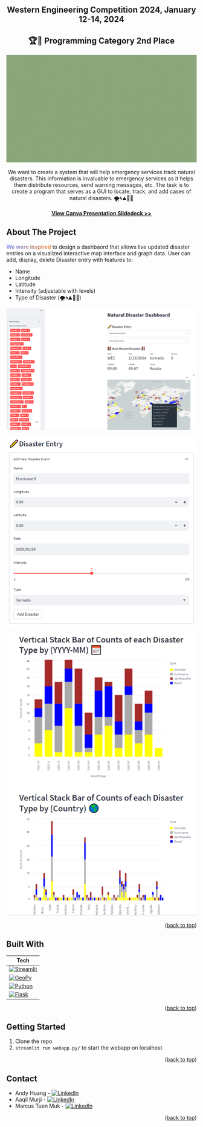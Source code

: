 <!-- BACK TO TOP -->
<a name="readme-top"></a>

<!-- PROJECT SHIELDS -->

<!-- PROJECT LOGO -->
<div align="center">
  
  <h2 align="center">Western Engineering Competition 2024, January 12-14, 2024</h2>
  
  <h2 align="center">🏆🥈 Programming Category 2nd Place</h2>

![Alt Text](https://raw.githubusercontent.com/andy0207huang/wec2024/refs/heads/main/wec-screenshots/WEC%202024%20-%20Natural%20Disaster.gif)

  <p align="center">
    We want to create a system that will help emergency services track natural disasters. This information is invaluable to emergency services as it helps them distribute resources, send warning messages, etc. The task is to create a program that serves as a GUI to locate, track, and add cases of natural disasters. 🌪️🌀⛰️🌊🔥
    <br />
    <br />
    <a href="https://www.canva.com/design/DAF5wrqVIjM/A_qekfJFaR-Y6HvFsiM99A/view?utm_content=DAF5wrqVIjM&utm_campaign=designshare&utm_medium=link2&utm_source=uniquelinks&utlId=h867f99acc4"><strong>View Canva Presentation Slidedeck >></strong></a>
  </p>
</div>

<!-- ABOUT THE PROJECT -->
## About The Project

<b style="background: linear-gradient(to right, #7C8DFD, #F39041); -webkit-background-clip: text; -webkit-text-fill-color: transparent;">We were inspired</b> to design a dashbaord that allows live updated disaster entries on a visualized interactive map interface and graph data. User can add, display, delete Disaster entry with features to:

* Name
* Longitude
* Latitude
* Intensity (adjustable with levels)
* Type of Disaster (🌪️🌀⛰️🌊🔥)

![Product Name Screen Shot][product-screenshot-2]

![Product Name Screen Shot][product-screenshot-1]

![Product Name Screen Shot][product-screenshot-3]

<p align="right">(<a href="#readme-top">back to top</a>)</p> 


## Built With
| Tech |
| --- |
| [![Streamlit][Streamlit]][Streamlit-url] |
| [![GeoPy][GeoPy]][GeoPy-url] |
| [![Python][Python]][Python-url] | 
| [![Flask][Flask]][Flask-url] | 


<p align="right">(<a href="#readme-top">back to top</a>)</p>



<!-- GETTING STARTED -->
## Getting Started
1. Clone the repo
2. `streamlit run webapp.py/` to start the webapp on localhost

<p align="right">(<a href="#readme-top">back to top</a>)</p>


<!-- CONTACT -->
## Contact
* Andy Huang - [![LinkedIn][linkedin-shield-andy]][linkedin-url-andy]
* Aaqil Murji - [![LinkedIn][linkedin-shield-aaqil]][linkedin-url-aaqil]
* Marcus Tuen Muk - [![LinkedIn][linkedin-shield-marcus]][linkedin-url-marcus]

<p align="right">(<a href="#readme-top">back to top</a>)</p>


<!-- BADGES / SHIELD / IMAGES / URL -->

[product-screenshot-1]: https://raw.githubusercontent.com/andy0207huang/wec2024/refs/heads/main/wec-screenshots/Capture-0.PNG
[product-screenshot-2]: https://raw.githubusercontent.com/andy0207huang/wec2024/refs/heads/main/wec-screenshots/Capture-1.PNG
[product-screenshot-3]: https://raw.githubusercontent.com/andy0207huang/wec2024/refs/heads/main/wec-screenshots/Capture-2.PNG

[Streamlit]: https://img.shields.io/badge/Streamlit-36454F?style=for-the-badge
[Streamlit-url]: https://docs.streamlit.io/
[Python]: https://img.shields.io/badge/Python-36454F?style=for-the-badge&logo=python&logoColor=61DAFB
[Python-url]: https://www.python.org/
[Flask]: https://img.shields.io/badge/Flask-36454F?style=for-the-badge&logo=flask&logoColor=61DAFB
[Flask-url]: https://flask.palletsprojects.com/en/2.3.x/
[GeoPy]: https://img.shields.io/badge/GeoPy-36454F?style=for-the-badge
[GeoPy-url]: https://geopy.readthedocs.io/en/stable/

[linkedin-shield-andy]: https://img.shields.io/badge/-LinkedIn-black.svg?style=for-the-badge&logo=linkedin&colorB=0072b1
[linkedin-url-andy]: https://www.linkedin.com/in/andy-snowflake-huang/
[linkedin-shield-aaqil]: https://img.shields.io/badge/-LinkedIn-black.svg?style=for-the-badge&logo=linkedin&colorB=0072b1
[linkedin-url-aaqil]: https://www.linkedin.com/in/aaqilmurji
[linkedin-shield-marcus]: https://img.shields.io/badge/-LinkedIn-black.svg?style=for-the-badge&logo=linkedin&colorB=0072b1
[linkedin-url-marcus]: https://www.linkedin.com/in/marcus-tuen-muk/
